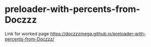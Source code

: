 # preloader-with-percents-from-Doczzz
Link for worked page https://doczzzmega.github.io/preloader-with-percents-from-Doczzz/
